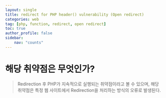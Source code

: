```yaml
---
layout: single
title: redirect for PHP header() vulnerability (Open redirect)
categories: web
tag: [php, function, redirect, open redirect]
toc: true
author_profile: false
sidebar:
    nav: "counts"
---
```

# 해당 취약점은 무엇인가?

>Redirection 후 PHP가 지속적으로 실행되는 취약점이라고 볼 수 있으며, 해당 취약점은 특정 웹 사이트에서 Redirection을 처리하는 방식의 오류로 발생된다.
